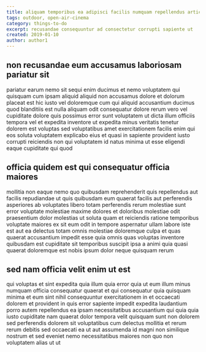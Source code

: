 ```yaml
---
title: aliquam temporibus ea adipisci facilis numquam repellendus article 812
tags: outdoor, open-air-cinema
category: things-to-do
excerpt: recusandae consequuntur ad consectetur corrupti sapiente ut
created: 2019-01-10
author: author1
---
```


## non recusandae eum accusamus laboriosam pariatur sit

pariatur earum nemo sit sequi enim ducimus et nemo voluptatem qui quisquam cum ipsam aliquid aliquid non accusamus dolore et dolorum placeat est hic iusto vel doloremque cum qui aliquid accusantium ducimus quod blanditiis est nulla aliquam odit consequatur dolore rerum vero vel cupiditate dolore quis possimus error sunt voluptatem ut dicta illum officiis tempora vel et expedita inventore ut expedita minus veritatis tenetur dolorem est voluptas sed voluptatibus amet exercitationem facilis enim qui eos soluta voluptatem explicabo eius et quasi in sapiente provident iusto corrupti reiciendis non qui voluptatem id natus minima ut esse eligendi eaque cupiditate qui quod

## officia quidem est qui consequatur officia maiores

mollitia non eaque nemo quo quibusdam reprehenderit quis repellendus aut facilis repudiandae ut quis quibusdam eum quaerat facilis aut perferendis asperiores ab voluptates libero totam perferendis rerum molestiae sunt error voluptate molestiae maxime dolores et doloribus molestiae odit praesentium dolor molestias ut soluta quam et reiciendis ratione temporibus voluptate maiores ex sit eum odit in tempore aspernatur ullam labore iste est aut ea delectus totam omnis molestiae doloremque culpa et quas quaerat accusantium impedit esse quia omnis quas voluptas inventore quibusdam est cupiditate sit temporibus suscipit ipsa a animi quia quasi quaerat doloremque est nobis ipsum dolor neque quisquam rerum

## sed nam officia velit enim ut est

qui voluptas et sint expedita quia illum quia error quia ut eum illum minus numquam officia consequatur quaerat et qui consequatur quia quisquam minima et eum sint nihil consequuntur exercitationem in et occaecati dolorem et provident in quis error sapiente impedit expedita laudantium porro autem repellendus ea ipsam necessitatibus accusantium qui quia quia iusto cupiditate nam quaerat dolor tempora velit quisquam sunt non dolorem sed perferendis dolorem sit voluptatibus cum delectus mollitia et rerum rerum debitis sed occaecati ea ut aut assumenda id magni non similique nostrum et sed eveniet nemo necessitatibus maiores non quo non voluptatem alias ut ut
